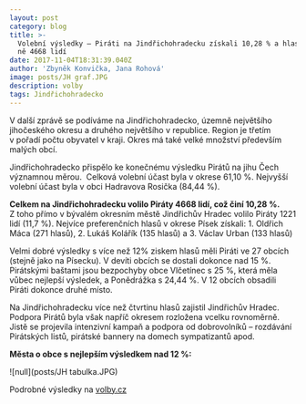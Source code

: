 ```yaml
---
layout: post
category: blog
title: >-
  Volební výsledky – Piráti na Jindřichohradecku získali 10,28 % a hlasovalo pro
  ně 4668 lidí
date: 2017-11-04T18:31:39.040Z
author: 'Zbyněk Konvička, Jana Rohová'
image: posts/JH graf.JPG
description: volby
tags: Jindřichohradecko
---
```

V další
zprávě se podíváme na Jindřichohradecko, územně největšího jihočeského okresu a
druhého největšího v republice. Region je třetím v pořadí počtu
obyvatel v kraji. Okres má také velké množství především malých obcí. 

Jindřichohradecko přispělo ke konečnému výsledku
Pirátů na jihu Čech významnou měrou.  Celková volební účast byla v okrese 61,10 %.
Nejvyšší volební účast byla v obci Hadravova Rosička (84,44 %).

**Celkem
na Jindřichohradecku volilo Piráty 4668 lidí, což činí 10,28 %.**
Z toho přímo v bývalém okresním městě Jindřichův Hradec volilo Piráty
1221 lidí (11,7 %). Nejvíce preferenčních hlasů v okrese Písek získali: 1.
Oldřich Máca (271 hlasů), 2. Lukáš Kolářík (135 hlasů) a 3. Václav Urban (133
hlasů)

Velmi dobré výsledky s více než 12% ziskem
hlasů měli Piráti ve 27 obcích (stejně jako na Písecku). V devíti obcích
se dostali dokonce nad 15 %. Pirátskými baštami jsou bezpochyby obce Vlčetínec
s 25 %, která měla vůbec nejlepší výsledek, a Ponědrážka s 24,44 %. V 12
obcích obsadili Piráti dokonce druhé místo.

Na Jindřichohradecku více než čtvrtinu hlasů
zajistil Jindřichův Hradec. Podpora Pirátů byla však napříč okresem rozložena
vcelku rovnoměrně. Jistě se projevila intenzivní kampaň a podpora od
dobrovolníků – rozdávání Pirátských listů, pirátské bannery na domech
sympatizantů apod.

**Města
o obce s nejlepším výsledkem nad 12 %:**

![null](posts/JH tabulka.JPG)

Podrobné výsledky na [volby.cz](https://www.volby.cz)
